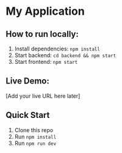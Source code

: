 # My Application

## How to run locally:
1. Install dependencies: `npm install`
2. Start backend: `cd backend && npm start`
3. Start frontend: `npm start`

## Live Demo:
[Add your live URL here later]

## Quick Start
1. Clone this repo
2. Run `npm install`
3. Run `npm run dev`
